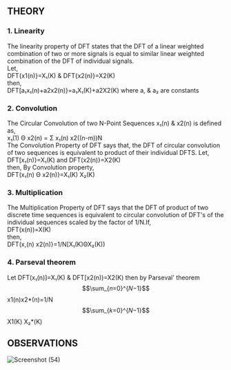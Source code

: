## THEORY
### 1. Linearity
The linearity property of DFT states that the DFT of a linear weighted combination of two or
more signals is equal to similar linear weighted combination of the DFT of individual signals.<br>
Let,<br>
DFT{x1(n)}=X₁(K) & DFT{x2(n)}=X2(K)<br>
then,<br>
DFT[a₁x₁(n)+a2x2(n)}=a₁X₁(K)+a2X2(K) where a, & a₂ are constants<br>
### 2. Convolution
The Circular Convolution of two N-Point Sequences x₁(n) & x2(n) is defined as,<br>
x₁(1) Θ x2(n) = Σ x₁(n) x2((n-m))N<br>
The Convolution Property of DFT says that, the DFT of circular convolution of two sequences
is equivalent to product of their individual DFTS. Let,<br>
DFT[x₁(n)}=X₁(K) and DFT(x2(n)}=X2(K)<br>
then, By Convolution property,<br>
DFT(x₁(n) Θ x2(n)}=X₁(K) X₂(K)
### 3. Multiplication
The Multiplication Property of DFT says that the DFT of product of two discrete time
sequences is equivalent to circular convolution of DFT's of the individual sequences scaled by
the factor of 1/N.If,<br>
DFT(x(n))=X(K)<br>
then,<br>
DFT(x,(n) x2(n)}=1/Ν[Χ₁(Κ)ΘΧ₂(Κ))
### 4. Parseval theorem
Let DFT(x₁(n)]=X₁(K) & DFT[x2(n))=X2(K) then by Parseval' theorem<br>
$$\sum_{𝑛=0}^{𝑁−1}$$ x1(n)x2*(n)=1/Ν 
$$\sum_{𝑘=0}^{𝑁−1}$$ Χ1(K) Χ₂*(K)
## OBSERVATIONS
![Screenshot (54)](https://github.com/user-attachments/assets/d8f098d4-5cf6-4a95-b308-1bc77e7503ed)
